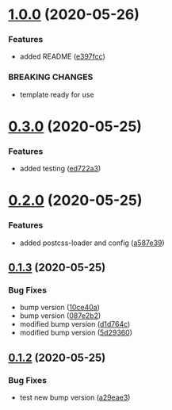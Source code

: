 # [1.0.0](https://github.com/lewisjfoster/react-template/compare/v0.3.0...v1.0.0) (2020-05-26)


### Features

* added README ([e397fcc](https://github.com/lewisjfoster/react-template/commit/e397fcc09992a33593741c7532598aecd7a3ef80))


### BREAKING CHANGES

* template ready for use



# [0.3.0](https://github.com/lewisjfoster/react-template/compare/v0.2.0...v0.3.0) (2020-05-25)


### Features

* added testing ([ed722a3](https://github.com/lewisjfoster/react-template/commit/ed722a3df7ee3466446e96c969cf8a40d0c6afc9))



# [0.2.0](https://github.com/lewisjfoster/react-template/compare/v0.1.3...v0.2.0) (2020-05-25)


### Features

* added postcss-loader and config ([a587e39](https://github.com/lewisjfoster/react-template/commit/a587e39ad54aae7e80df0af2e8eb826f4d1e8f84))



## [0.1.3](https://github.com/lewisjfoster/react-template/compare/v0.1.2...v0.1.3) (2020-05-25)


### Bug Fixes

* bump version ([10ce40a](https://github.com/lewisjfoster/react-template/commit/10ce40a7e9fc3a7db82273456003ae4d49ecfe8a))
* bump version ([087e2b2](https://github.com/lewisjfoster/react-template/commit/087e2b2961f383f0d3edee9661f8fcbf26c7795d))
* modified bump version ([d1d764c](https://github.com/lewisjfoster/react-template/commit/d1d764c32230ced7690700d9293e35d584ade1dd))
* modified bump version ([5d29360](https://github.com/lewisjfoster/react-template/commit/5d29360911b0f494d11832c40f142c4661e7af1a))



## [0.1.2](https://github.com/lewisjfoster/react-template/compare/v0.1.1...v0.1.2) (2020-05-25)


### Bug Fixes

* test new bump version ([a29eae3](https://github.com/lewisjfoster/react-template/commit/a29eae332bbbcbf2f91a70b7af52d4a620114113))



